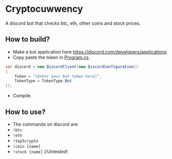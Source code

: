 # Cryptocuwwency
A discord bot that checks btc, eth, other coins and stock prices.

## How to build?
- Make a bot application here https://discord.com/developers/applications
- Copy paste the token in [Program.cs](https://github.com/rubby-c/Cryptocuwwency/blob/main/cryptocuwwency/Program.cs).

```c#
var discord = new DiscordClient(new DiscordConfiguration()
{
    Token = "[Enter your bot token here]",
    TokenType = TokenType.Bot
});
```

- Compile.

## How to use?
- The commands on discord are:
- ```!btc```
- ```!eth```
- ```!top5crypto```
- ```!coin [name]```
- ```!stock [name]``` //Untested!

